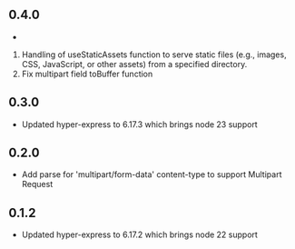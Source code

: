 ## 0.4.0

* 
1. Handling of useStaticAssets function to serve static files (e.g., images, CSS, JavaScript, or other assets) from a specified directory.
2. Fix multipart field toBuffer function

## 0.3.0

* Updated hyper-express to 6.17.3 which brings node 23 support

## 0.2.0

* Add parse for 'multipart/form-data' content-type to support Multipart Request


## 0.1.2

* Updated hyper-express to 6.17.2 which brings node 22 support